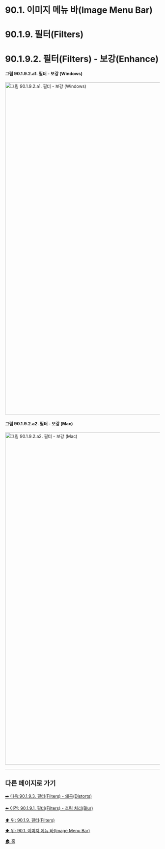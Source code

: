 # 90.1. 이미지 메뉴 바(Image Menu Bar)
# 90.1.9. 필터(Filters)
# 90.1.9.2. 필터(Filters) - 보강(Enhance)

#### 그림 90.1.9.2.a1. 필터 - 보강 (Windows)
<img width="1080" alt="그림 90.1.9.2.a1. 필터 - 보강 (Windows)" environment="Windows 10 GIMP 2.10.36" src="https://github.com/wonder13662/gimp/assets/15767104/191c0b0b-e203-496c-b357-849138a5214e">

#### 그림 90.1.9.2.a2. 필터 - 보강 (Mac)
<img width="1080" alt="그림 90.1.9.2.a2. 필터 - 보강 (Mac)" environment="MacOS:Sonoma 14.2.1 GIMP 2.10.36" src="https://github.com/wonder13662/gimp/assets/15767104/6e594123-24a5-4f21-a2e8-cf2ac6517419">

***

## 다른 페이지로 가기

[➡️ 다음:90.1.9.3. 필터(Filters) - 왜곡(Distorts)](./90-01-09-filtersx-03-distorts.md)

[⬅️ 이전: 90.1.9.1. 필터(Filters) - 흐림 처리(Blur)](./90-01-09-filtersx-01-blur.md)

[⬆️ 위: 90.1.9. 필터(Filters)](./90-01-09-filters.md)

[⬆️ 위: 90.1. 이미지 메뉴 바(Image Menu Bar)](./90-01-00-image-menu-bar.md)

[🏠 홈](./00-home.md)
